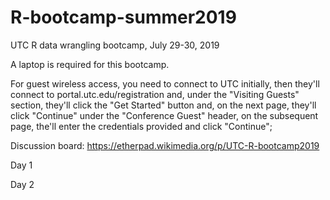 # R-bootcamp-summer2019
UTC R data wrangling bootcamp, July 29-30, 2019

A laptop is required for this bootcamp. 

For guest wireless access, you need to connect to UTC initially, then they'll connect to portal.utc.edu/registration and, under the "Visiting Guests" section, they'll click the "Get Started" button and, on the next page, they'll click "Continue" under the "Conference Guest" header, on the subsequent page, the'll enter the credentials provided and click "Continue"; 

Discussion board:
https://etherpad.wikimedia.org/p/UTC-R-bootcamp2019

Day 1



Day 2

